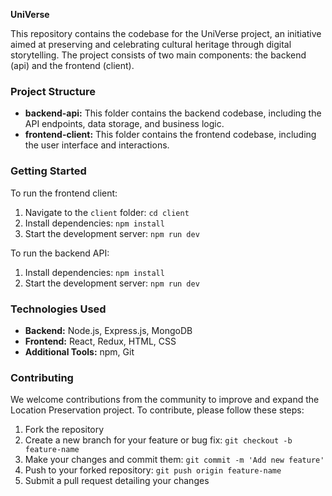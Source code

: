 **UniVerse**

This repository contains the codebase for the UniVerse project, an initiative aimed at preserving and celebrating cultural heritage through digital storytelling. The project consists of two main components: the backend (api) and the frontend (client).

### Project Structure

- **backend-api:** This folder contains the backend codebase, including the API endpoints, data storage, and business logic.
- **frontend-client:** This folder contains the frontend codebase, including the user interface and interactions.

### Getting Started

To run the frontend client:

1. Navigate to the `client` folder: `cd client`
2. Install dependencies: `npm install`
3. Start the development server: `npm run dev`

To run the backend API:

1. Install dependencies: `npm install`
2. Start the development server: `npm run dev`

### Technologies Used

- **Backend:** Node.js, Express.js, MongoDB
- **Frontend:** React, Redux, HTML, CSS
- **Additional Tools:** npm, Git

### Contributing

We welcome contributions from the community to improve and expand the Location Preservation project. To contribute, please follow these steps:

1. Fork the repository
2. Create a new branch for your feature or bug fix: `git checkout -b feature-name`
3. Make your changes and commit them: `git commit -m 'Add new feature'`
4. Push to your forked repository: `git push origin feature-name`
5. Submit a pull request detailing your changes

